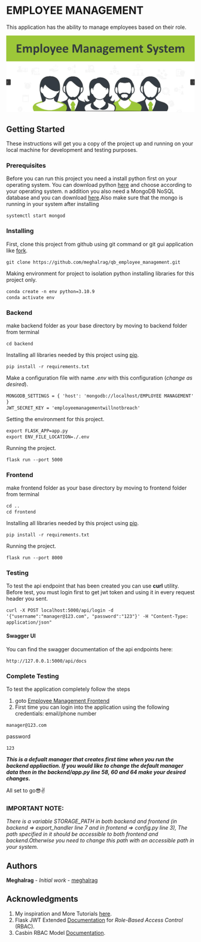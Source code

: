# EMPLOYEE MANAGEMENT

This application has the ability to manage employees based on their role.

![EMS](ems.png)


## Getting Started

These instructions will get you a copy of the project up and running on your local machine for development 
and testing purposes.

### Prerequisites
Before you can run this project you need a install python first on your operating system.
You can download python [here](https://www.python.org/downloads/) and choose according to your operating system.
n addition you also need a MongoDB NoSQL database and you can download 
[here](https://www.mongodb.com/download-center/community).Also make sure that the mongo is running in your system after installing

```
systemctl start mongod
```

### Installing

First, clone this project from github using git command or git gui application like [fork](https://github.com/meghalrag/qb_employee_management/fork).
```
git clone https://github.com/meghalrag/qb_employee_management.git
```

Making environment for project to isolation python installing libraries for this project only.
```
conda create -n env python=3.10.9
conda activate env
```

### Backend

make backend folder as your base directory by moving to backend folder from terminal

```
cd backend
```

Installing all libraries needed by this project using [pip](https://pypi.org/project/pip/).
```
pip install -r requirements.txt
```

Make a configuration file with name *.env* with this configuration (_change as desired_).
```
MONGODB_SETTINGS = { 'host': 'mongodb://localhost/EMPLOYEE MANAGEMENT' }
JWT_SECRET_KEY = 'employeemanagementwillnotbreach'
```

Setting the environment for this project.
```
export FLASK_APP=app.py
export ENV_FILE_LOCATION=./.env
``` 

Running the project.
```
flask run --port 5000
```

### Frontend

make frontend folder as your base directory by moving to frontend folder from terminal

```
cd ..
cd frontend
```

Installing all libraries needed by this project using [pip](https://pypi.org/project/pip/).
```
pip install -r requirements.txt
```

Running the project.
```
flask run --port 8000
```

### Testing

To test the api endpoint that has been created you can use **curl** utility. Before test, you must login
first to get jwt token and using it in every request header you sent.

```
curl -X POST localhost:5000/api/login -d '{"username":"manager@123.com", "password":"123"}' -H "Content-Type: application/json"
```

#### Swagger UI

You can find the swagger documentation of the api endpoints here:

```
http://127.0.0.1:5000/api/docs
```

### Complete Testing

To test the application completely follow the steps

1. goto [Employee Management Frontend](http://127.0.0.1:8000/)
2. First time you can login into the application using  the following credentials:
email/phone number
```
manager@123.com
```
password
```
123
```
***This is a defualt manager that creates first time when you run the backend appliaction.
If you would like to change the default manager data then in the backend/app.py line 58, 60 and 64 make your desired changes.***

All set to go:sunglasses::v:

### IMPORTANT NOTE:

_There is a variable STORAGE_PATH in both backend and frontend (in backend => export_handler line 7 and in frontend => config.py line 3),
The path specified in it should be accessible to both frontend and backend.Otherwise you need to change this path with an accessible path
in your system._

## Authors

**Meghalrag** - *Initial work* - [meghalrag](https://github.com/meghalrag)


## Acknowledgments

1. My inspiration and More Tutorials [here](https://dev.to/paurakhsharma/flask-rest-api-part-0-setup-basic-crud-api-4650).
2. Flask JWT Extended [Documentation](https://flask-jwt-extended.readthedocs.io/en/stable/)
for _Role-Based Access Control_ (RBAC).
3. Casbin RBAC Model [Documentation](https://casbin.org/docs/rbac/).